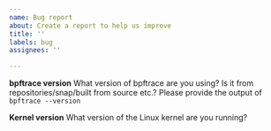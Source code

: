 ```yaml
---
name: Bug report
about: Create a report to help us improve
title: ''
labels: bug
assignees: ''

---
```


**bpftrace version**
What version of bpftrace are you using? Is it from repositories/snap/built from source etc.?
Please provide the output of `bpftrace --version`

**Kernel version**
What version of the Linux kernel are you running?
